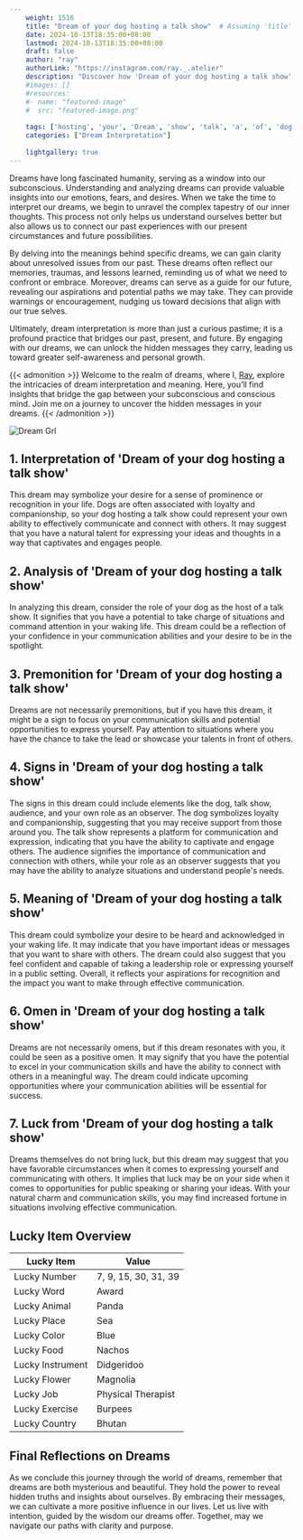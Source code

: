 ```yaml
---
    weight: 1516
    title: "Dream of your dog hosting a talk show"  # Assuming 'title' column exists
    date: 2024-10-13T18:35:00+08:00
    lastmod: 2024-10-13T18:35:00+08:00
    draft: false
    author: "ray"
    authorLink: "https://instagram.com/ray._.atelier"
    description: "Discover how 'Dream of your dog hosting a talk show' can interpret your future and uncover its significant meanings in your life."
    #images: []
    #resources:
    #- name: "featured-image"
    #  src: "featured-image.png"
    
    tags: ['hosting', 'your', 'Dream', 'show', 'talk', 'a', 'of', 'dog']
    categories: ["Dream Interpretation"]
    
    lightgallery: true
---
```

    
Dreams have long fascinated humanity, serving as a window into our subconscious. Understanding and analyzing dreams can provide valuable insights into our emotions, fears, and desires. When we take the time to interpret our dreams, we begin to unravel the complex tapestry of our inner thoughts. This process not only helps us understand ourselves better but also allows us to connect our past experiences with our present circumstances and future possibilities.

By delving into the meanings behind specific dreams, we can gain clarity about unresolved issues from our past. These dreams often reflect our memories, traumas, and lessons learned, reminding us of what we need to confront or embrace. Moreover, dreams can serve as a guide for our future, revealing our aspirations and potential paths we may take. They can provide warnings or encouragement, nudging us toward decisions that align with our true selves.

Ultimately, dream interpretation is more than just a curious pastime; it is a profound practice that bridges our past, present, and future. By engaging with our dreams, we can unlock the hidden messages they carry, leading us toward greater self-awareness and personal growth.

{{< admonition >}}
Welcome to the realm of dreams, where I, [Ray](https://instagram.com/ray._.atelier), explore the intricacies of dream interpretation and meaning. Here, you’ll find insights that bridge the gap between your subconscious and conscious mind. Join me on a journey to uncover the hidden messages in your dreams.
{{< /admonition >}}

![Dream Grl](https://cdn.pixabay.com/photo/2017/11/02/03/35/gothic-2910057_1280.jpg "Dream Grl")

## 1. Interpretation of 'Dream of your dog hosting a talk show'

This dream may symbolize your desire for a sense of prominence or recognition in your life. Dogs are often associated with loyalty and companionship, so your dog hosting a talk show could represent your own ability to effectively communicate and connect with others. It may suggest that you have a natural talent for expressing your ideas and thoughts in a way that captivates and engages people.

## 2. Analysis of 'Dream of your dog hosting a talk show'

In analyzing this dream, consider the role of your dog as the host of a talk show. It signifies that you have a potential to take charge of situations and command attention in your waking life. This dream could be a reflection of your confidence in your communication abilities and your desire to be in the spotlight.

## 3. Premonition for 'Dream of your dog hosting a talk show'

Dreams are not necessarily premonitions, but if you have this dream, it might be a sign to focus on your communication skills and potential opportunities to express yourself. Pay attention to situations where you have the chance to take the lead or showcase your talents in front of others.

## 4. Signs in 'Dream of your dog hosting a talk show'

The signs in this dream could include elements like the dog, talk show, audience, and your own role as an observer. The dog symbolizes loyalty and companionship, suggesting that you may receive support from those around you. The talk show represents a platform for communication and expression, indicating that you have the ability to captivate and engage others. The audience signifies the importance of communication and connection with others, while your role as an observer suggests that you may have the ability to analyze situations and understand people's needs.

## 5. Meaning of 'Dream of your dog hosting a talk show'

This dream could symbolize your desire to be heard and acknowledged in your waking life. It may indicate that you have important ideas or messages that you want to share with others. The dream could also suggest that you feel confident and capable of taking a leadership role or expressing yourself in a public setting. Overall, it reflects your aspirations for recognition and the impact you want to make through effective communication.

## 6. Omen in 'Dream of your dog hosting a talk show'

Dreams are not necessarily omens, but if this dream resonates with you, it could be seen as a positive omen. It may signify that you have the potential to excel in your communication skills and have the ability to connect with others in a meaningful way. The dream could indicate upcoming opportunities where your communication abilities will be essential for success.

## 7. Luck from 'Dream of your dog hosting a talk show'

Dreams themselves do not bring luck, but this dream may suggest that you have favorable circumstances when it comes to expressing yourself and communicating with others. It implies that luck may be on your side when it comes to opportunities for public speaking or sharing your ideas. With your natural charm and communication skills, you may find increased fortune in situations involving effective communication.

## Lucky Item Overview
| Lucky Item          | Value              |
|---------------|--------------------|
| Lucky Number        | 7, 9, 15, 30, 31, 39  |
| Lucky Word          | Award |
| Lucky Animal        | Panda |
| Lucky Place         | Sea     |
| Lucky Color         | Blue     |
| Lucky Food          | Nachos      |
| Lucky Instrument    | Didgeridoo |
| Lucky Flower        | Magnolia    |
| Lucky Job           | Physical Therapist       |
| Lucky Exercise      | Burpees  |
| Lucky Country       | Bhutan    |


##  Final Reflections on Dreams

As we conclude this journey through the world of dreams, remember that dreams are both mysterious and beautiful. They hold the power to reveal hidden truths and insights about ourselves. By embracing their messages, we can cultivate a more positive influence in our lives. Let us live with intention, guided by the wisdom our dreams offer. Together, may we navigate our paths with clarity and purpose.
